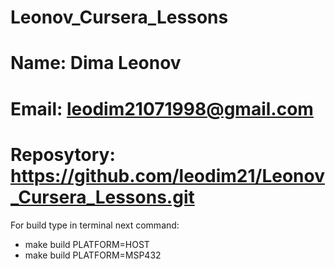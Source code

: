 # Leonov_Cursera_Lessons <br/>

# Name: Dima Leonov <br/>

# Email: leodim21071998@gmail.com <br/>

# Reposytory: https://github.com/leodim21/Leonov_Cursera_Lessons.git <br/>

For build type in terminal next command:<br/>
* make build PLATFORM=HOST<br/>
* make build PLATFORM=MSP432<br/>